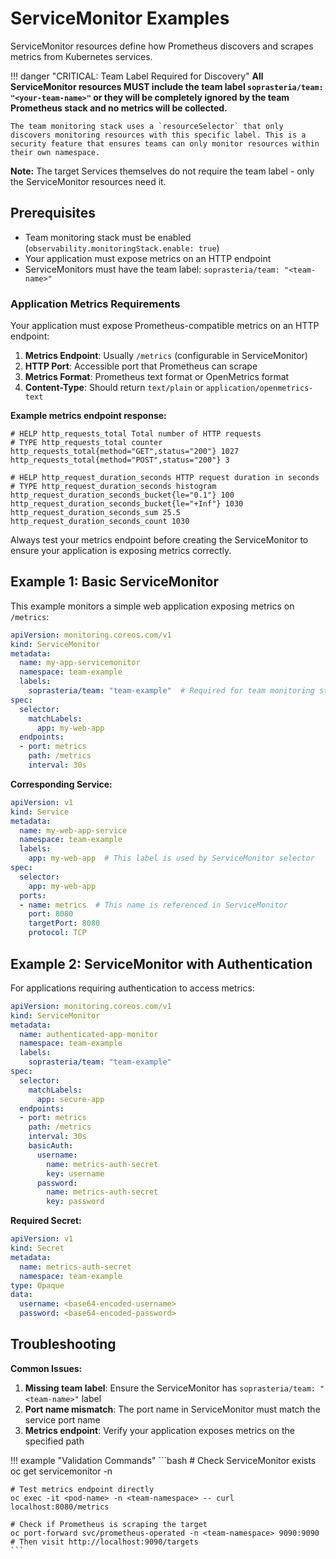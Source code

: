 # ServiceMonitor Examples

ServiceMonitor resources define how Prometheus discovers and scrapes metrics from Kubernetes services.

!!! danger "CRITICAL: Team Label Required for Discovery"
    **All ServiceMonitor resources MUST include the team label `soprasteria/team: "<your-team-name>"` or they will be completely ignored by the team Prometheus stack and no metrics will be collected.**

    The team monitoring stack uses a `resourceSelector` that only discovers monitoring resources with this specific label. This is a security feature that ensures teams can only monitor resources within their own namespace.

**Note:** The target Services themselves do not require the team label - only the ServiceMonitor resources need it.

## Prerequisites

- Team monitoring stack must be enabled (`observability.monitoringStack.enable: true`)
- Your application must expose metrics on an HTTP endpoint
- ServiceMonitors must have the team label: `soprasteria/team: "<team-name>"`

### Application Metrics Requirements

Your application must expose Prometheus-compatible metrics on an HTTP endpoint:

1. **Metrics Endpoint**: Usually `/metrics` (configurable in ServiceMonitor)
2. **HTTP Port**: Accessible port that Prometheus can scrape
3. **Metrics Format**: Prometheus text format or OpenMetrics format
4. **Content-Type**: Should return `text/plain` or `application/openmetrics-text`

**Example metrics endpoint response:**
```
# HELP http_requests_total Total number of HTTP requests
# TYPE http_requests_total counter
http_requests_total{method="GET",status="200"} 1027
http_requests_total{method="POST",status="200"} 3

# HELP http_request_duration_seconds HTTP request duration in seconds
# TYPE http_request_duration_seconds histogram
http_request_duration_seconds_bucket{le="0.1"} 100
http_request_duration_seconds_bucket{le="+Inf"} 1030
http_request_duration_seconds_sum 25.5
http_request_duration_seconds_count 1030
```

Always test your metrics endpoint before creating the ServiceMonitor to ensure your application is exposing metrics correctly.

## Example 1: Basic ServiceMonitor

This example monitors a simple web application exposing metrics on `/metrics`:

```yaml
apiVersion: monitoring.coreos.com/v1
kind: ServiceMonitor
metadata:
  name: my-app-servicemonitor
  namespace: team-example
  labels:
    soprasteria/team: "team-example"  # Required for team monitoring stack
spec:
  selector:
    matchLabels:
      app: my-web-app
  endpoints:
  - port: metrics
    path: /metrics
    interval: 30s
```

**Corresponding Service:**
```yaml
apiVersion: v1
kind: Service
metadata:
  name: my-web-app-service
  namespace: team-example
  labels:
    app: my-web-app  # This label is used by ServiceMonitor selector
spec:
  selector:
    app: my-web-app
  ports:
  - name: metrics  # This name is referenced in ServiceMonitor
    port: 8080
    targetPort: 8080
    protocol: TCP
```

## Example 2: ServiceMonitor with Authentication

For applications requiring authentication to access metrics:

```yaml
apiVersion: monitoring.coreos.com/v1
kind: ServiceMonitor
metadata:
  name: authenticated-app-monitor
  namespace: team-example
  labels:
    soprasteria/team: "team-example"
spec:
  selector:
    matchLabels:
      app: secure-app
  endpoints:
  - port: metrics
    path: /metrics
    interval: 30s
    basicAuth:
      username:
        name: metrics-auth-secret
        key: username
      password:
        name: metrics-auth-secret
        key: password
```

**Required Secret:**
```yaml
apiVersion: v1
kind: Secret
metadata:
  name: metrics-auth-secret
  namespace: team-example
type: Opaque
data:
  username: <base64-encoded-username>
  password: <base64-encoded-password>
```

## Troubleshooting

**Common Issues:**
1. **Missing team label**: Ensure the ServiceMonitor has `soprasteria/team: "<team-name>"` label
2. **Port name mismatch**: The port name in ServiceMonitor must match the service port name
3. **Metrics endpoint**: Verify your application exposes metrics on the specified path

!!! example "Validation Commands"
    ```bash
    # Check ServiceMonitor exists
    oc get servicemonitor -n <team-namespace>

    # Test metrics endpoint directly
    oc exec -it <pod-name> -n <team-namespace> -- curl localhost:8080/metrics

    # Check if Prometheus is scraping the target
    oc port-forward svc/prometheus-operated -n <team-namespace> 9090:9090
    # Then visit http://localhost:9090/targets
    ```

